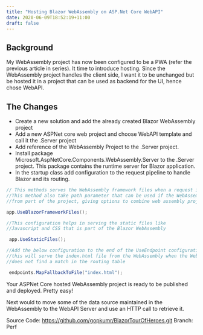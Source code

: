 ```yaml
---
title: "Hosting Blazor WebAssembly on ASP.Net Core WebAPI"
date: 2020-06-09T18:52:19+11:00
draft: false
---
```


## Background
My WebAssembly project has now been configured to be a PWA (refer the previous article in series). It time to introduce hosting. Since the WebAssembly project handles the client side, I want it to be unchanged but be hosted it in a project that can be used as backend for the UI, hence chose WebAPI.

## The Changes
- Create a new solution and add the already created Blazor WebAssembly project
- Add a new ASPNet core web project and choose WebAPI template and call it the .Server project
- Add reference of the WebAssembly Project to the .Server project.
- Install package Microsoft.AspNetCore.Components.WebAssembly.Server to the .Server project. This package contains the runtime server for Blazor application.
- In the startup class add configuration to the request pipeline to handle Blazor and its routing.

```c#
// This methods serves the WebAssembly framework files when a request is made to root path. 
//This method also take path parameter that can be used if the WebAssembly project is only served 
//from part of the project, giving options to combine web assembly project with a web application

app.UseBlazorFrameworkFiles();
```
```c#
//This configuration helps in serving the static files like 
//Javascript and CSS that is part of the Blazor WebAssembly

 app.UseStaticFiles();
```
```c#
//Add the below configuration to the end of the UseEndpoint configuration, 
//this will serve the index.html file from the WebAssembly when the WebAPI route 
//does not find a match in the routing table

 endpoints.MapFallbackToFile("index.html");
```
Your ASPNet Core hosted WebAssembly project is ready to be published and deployed. Pretty easy!

Next would to move some of the data source maintained in the WebAssembly to the WebAPI Server and use an HTTP call to retrieve it.

Source Code: https://github.com/gopkumr/BlazorTourOfHeroes.git 
Branch: Perf
